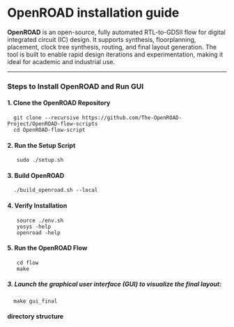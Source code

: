 # **OpenROAD installation guide**  
**OpenROAD** is an open-source, fully automated RTL-to-GDSII flow for digital integrated circuit (IC) design. It supports synthesis, floorplanning, placement, clock tree synthesis, routing, and final layout generation. The tool is built to enable rapid design iterations and experimentation, making it ideal for academic and industrial use.  

---

### **Steps to Install OpenROAD and Run GUI**  

#### **1. Clone the OpenROAD Repository**  
      git clone --recursive https://github.com/The-OpenROAD-Project/OpenROAD-flow-scripts
      cd OpenROAD-flow-script
#### **2. Run the Setup Script**  
       sudo ./setup.sh



#### **3. Build OpenROAD**  

      ./build_openroad.sh --local


#### **4. Verify Installation**  

       source ./env.sh
       yosys -help  
       openroad -help






#### **5. Run the OpenROAD Flow**  
       cd flow
       make


##### 3. Launch the graphical user interface (GUI) to visualize the final layout:  
      make gui_final


#### directory structure
